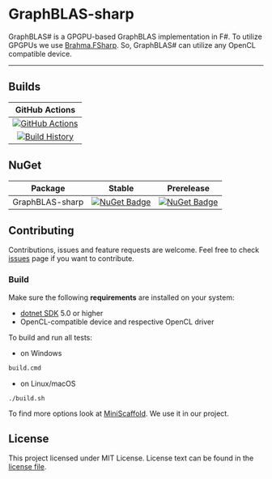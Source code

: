 # GraphBLAS-sharp

GraphBLAS# is a GPGPU-based GraphBLAS implementation in F#. To utilize GPGPUs we use [Brahma.FSharp](https://github.com/YaccConstructor/Brahma.FSharp). So, GraphBLAS# can utilize any OpenCL compatible device.

---

## Builds

GitHub Actions |
:---: |
[![GitHub Actions](https://github.com/YaccConstructor/GraphBLAS-sharp/workflows/Build%20master/badge.svg)](https://github.com/YaccConstructor/GraphBLAS-sharp/actions?query=branch%3Amaster) |
[![Build History](https://buildstats.info/github/chart/YaccConstructor/GraphBLAS-sharp)](https://github.com/YaccConstructor/GraphBLAS-sharp/actions?query=branch%3Amaster) |

## NuGet 

Package | Stable | Prerelease
--- | --- | ---
GraphBLAS-sharp | [![NuGet Badge](https://buildstats.info/nuget/GraphBLAS-sharp)](https://www.nuget.org/packages/GraphBLAS-sharp/) | [![NuGet Badge](https://buildstats.info/nuget/GraphBLAS-sharp?includePreReleases=true)](https://www.nuget.org/packages/GraphBLAS-sharp/)

## Contributing
Contributions, issues and feature requests are welcome.
Feel free to check [issues](https://github.com/YaccConstructor/GraphBLAS-sharp/issues) page if you want to contribute.


### Build
Make sure the following **requirements** are installed on your system:
- [dotnet SDK](https://dotnet.microsoft.com/en-us/download/dotnet/5.0) 5.0 or higher
- OpenCL-compatible device and respective OpenCL driver

To build and run all tests:

- on Windows
```cmd
build.cmd 
```

- on Linux/macOS
```shell
./build.sh 
```
To find more options look at [MiniScaffold](https://github.com/TheAngryByrd/MiniScaffold). We use it in our project.

## License
This project licensed under MIT License. License text can be found in the [license file](https://github.com/YaccConstructor/GraphBLAS-sharp/blob/master/LICENSE.md).
 

